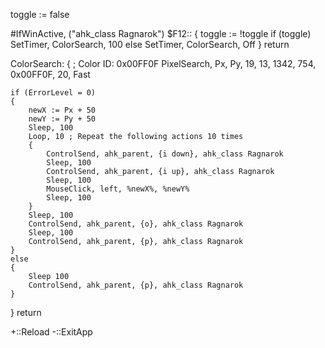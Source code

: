 
toggle := false

#IfWinActive, ("ahk_class Ragnarok")
$F12::
{
    toggle := !toggle
    if (toggle)
        SetTimer, ColorSearch, 100
    else
        SetTimer, ColorSearch, Off
}
return

ColorSearch:
{
    ; Color ID: 0x00FF0F
    PixelSearch, Px, Py, 19, 13, 1342, 754, 0x00FF0F, 20, Fast

    if (ErrorLevel = 0)
    {
        newX := Px + 50
        newY := Py + 50
        Sleep, 100
        Loop, 10 ; Repeat the following actions 10 times
        {
            ControlSend, ahk_parent, {i down}, ahk_class Ragnarok
            Sleep, 100
			ControlSend, ahk_parent, {i up}, ahk_class Ragnarok
			Sleep, 100
            MouseClick, left, %newX%, %newY%
            Sleep, 100
        }
		Sleep, 100
        ControlSend, ahk_parent, {o}, ahk_class Ragnarok
        Sleep, 100
        ControlSend, ahk_parent, {p}, ahk_class Ragnarok
    }
    else
    {
        Sleep 100
        ControlSend, ahk_parent, {p}, ahk_class Ragnarok
    }
}
return

+::Reload
-::ExitApp
